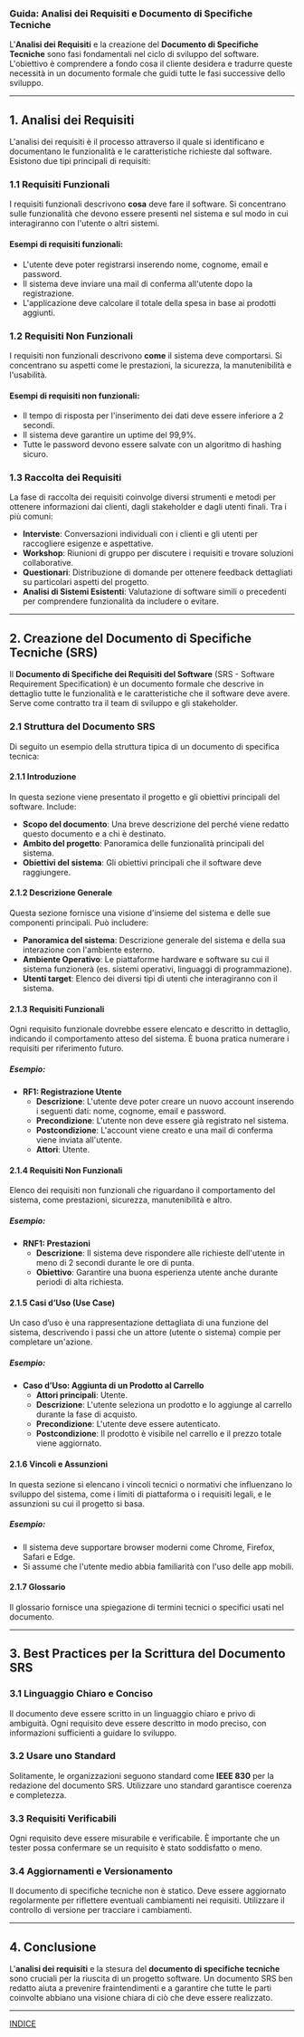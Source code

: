 ### Guida: Analisi dei Requisiti e Documento di Specifiche Tecniche

L'**Analisi dei Requisiti** e la creazione del **Documento di Specifiche Tecniche** sono fasi fondamentali nel ciclo di sviluppo del software. L'obiettivo è comprendere a fondo cosa il cliente desidera e tradurre queste necessità in un documento formale che guidi tutte le fasi successive dello sviluppo.

---

## 1. **Analisi dei Requisiti**

L'analisi dei requisiti è il processo attraverso il quale si identificano e documentano le funzionalità e le caratteristiche richieste dal software. Esistono due tipi principali di requisiti:

### 1.1 Requisiti Funzionali
I requisiti funzionali descrivono **cosa** deve fare il software. Si concentrano sulle funzionalità che devono essere presenti nel sistema e sul modo in cui interagiranno con l'utente o altri sistemi.

#### Esempi di requisiti funzionali:
- L'utente deve poter registrarsi inserendo nome, cognome, email e password.
- Il sistema deve inviare una mail di conferma all'utente dopo la registrazione.
- L'applicazione deve calcolare il totale della spesa in base ai prodotti aggiunti.

### 1.2 Requisiti Non Funzionali
I requisiti non funzionali descrivono **come** il sistema deve comportarsi. Si concentrano su aspetti come le prestazioni, la sicurezza, la manutenibilità e l'usabilità.

#### Esempi di requisiti non funzionali:
- Il tempo di risposta per l'inserimento dei dati deve essere inferiore a 2 secondi.
- Il sistema deve garantire un uptime del 99,9%.
- Tutte le password devono essere salvate con un algoritmo di hashing sicuro.

### 1.3 Raccolta dei Requisiti
La fase di raccolta dei requisiti coinvolge diversi strumenti e metodi per ottenere informazioni dai clienti, dagli stakeholder e dagli utenti finali. Tra i più comuni:
- **Interviste**: Conversazioni individuali con i clienti e gli utenti per raccogliere esigenze e aspettative.
- **Workshop**: Riunioni di gruppo per discutere i requisiti e trovare soluzioni collaborative.
- **Questionari**: Distribuzione di domande per ottenere feedback dettagliati su particolari aspetti del progetto.
- **Analisi di Sistemi Esistenti**: Valutazione di software simili o precedenti per comprendere funzionalità da includere o evitare.

---

## 2. **Creazione del Documento di Specifiche Tecniche (SRS)**

Il **Documento di Specifiche dei Requisiti del Software** (SRS - Software Requirement Specification) è un documento formale che descrive in dettaglio tutte le funzionalità e le caratteristiche che il software deve avere. Serve come contratto tra il team di sviluppo e gli stakeholder.

### 2.1 Struttura del Documento SRS

Di seguito un esempio della struttura tipica di un documento di specifica tecnica:

#### 2.1.1 Introduzione
In questa sezione viene presentato il progetto e gli obiettivi principali del software. Include:
- **Scopo del documento**: Una breve descrizione del perché viene redatto questo documento e a chi è destinato.
- **Ambito del progetto**: Panoramica delle funzionalità principali del sistema.
- **Obiettivi del sistema**: Gli obiettivi principali che il software deve raggiungere.

#### 2.1.2 Descrizione Generale
Questa sezione fornisce una visione d'insieme del sistema e delle sue componenti principali. Può includere:
- **Panoramica del sistema**: Descrizione generale del sistema e della sua interazione con l'ambiente esterno.
- **Ambiente Operativo**: Le piattaforme hardware e software su cui il sistema funzionerà (es. sistemi operativi, linguaggi di programmazione).
- **Utenti target**: Elenco dei diversi tipi di utenti che interagiranno con il sistema.

#### 2.1.3 Requisiti Funzionali
Ogni requisito funzionale dovrebbe essere elencato e descritto in dettaglio, indicando il comportamento atteso del sistema. È buona pratica numerare i requisiti per riferimento futuro.

##### Esempio:
- **RF1: Registrazione Utente**
    - **Descrizione**: L'utente deve poter creare un nuovo account inserendo i seguenti dati: nome, cognome, email e password.
    - **Precondizione**: L'utente non deve essere già registrato nel sistema.
    - **Postcondizione**: L'account viene creato e una mail di conferma viene inviata all'utente.
    - **Attori**: Utente.

#### 2.1.4 Requisiti Non Funzionali
Elenco dei requisiti non funzionali che riguardano il comportamento del sistema, come prestazioni, sicurezza, manutenibilità e altro.

##### Esempio:
- **RNF1: Prestazioni**
    - **Descrizione**: Il sistema deve rispondere alle richieste dell'utente in meno di 2 secondi durante le ore di punta.
    - **Obiettivo**: Garantire una buona esperienza utente anche durante periodi di alta richiesta.

#### 2.1.5 Casi d’Uso (Use Case)
Un caso d’uso è una rappresentazione dettagliata di una funzione del sistema, descrivendo i passi che un attore (utente o sistema) compie per completare un'azione.

##### Esempio:
- **Caso d’Uso: Aggiunta di un Prodotto al Carrello**
    - **Attori principali**: Utente.
    - **Descrizione**: L'utente seleziona un prodotto e lo aggiunge al carrello durante la fase di acquisto.
    - **Precondizione**: L'utente deve essere autenticato.
    - **Postcondizione**: Il prodotto è visibile nel carrello e il prezzo totale viene aggiornato.

#### 2.1.6 Vincoli e Assunzioni
In questa sezione si elencano i vincoli tecnici o normativi che influenzano lo sviluppo del sistema, come i limiti di piattaforma o i requisiti legali, e le assunzioni su cui il progetto si basa.

##### Esempio:
- Il sistema deve supportare browser moderni come Chrome, Firefox, Safari e Edge.
- Si assume che l'utente medio abbia familiarità con l'uso delle app mobili.

#### 2.1.7 Glossario
Il glossario fornisce una spiegazione di termini tecnici o specifici usati nel documento.

---

## 3. **Best Practices per la Scrittura del Documento SRS**

### 3.1 Linguaggio Chiaro e Conciso
Il documento deve essere scritto in un linguaggio chiaro e privo di ambiguità. Ogni requisito deve essere descritto in modo preciso, con informazioni sufficienti a guidare lo sviluppo.

### 3.2 Usare uno Standard
Solitamente, le organizzazioni seguono standard come **IEEE 830** per la redazione del documento SRS. Utilizzare uno standard garantisce coerenza e completezza.

### 3.3 Requisiti Verificabili
Ogni requisito deve essere misurabile e verificabile. È importante che un tester possa confermare se un requisito è stato soddisfatto o meno.

### 3.4 Aggiornamenti e Versionamento
Il documento di specifiche tecniche non è statico. Deve essere aggiornato regolarmente per riflettere eventuali cambiamenti nei requisiti. Utilizzare il controllo di versione per tracciare i cambiamenti.

---

## 4. **Conclusione**

L'**analisi dei requisiti** e la stesura del **documento di specifiche tecniche** sono cruciali per la riuscita di un progetto software. Un documento SRS ben redatto aiuta a prevenire fraintendimenti e a garantire che tutte le parti coinvolte abbiano una visione chiara di ciò che deve essere realizzato.

---

[INDICE](README.md)